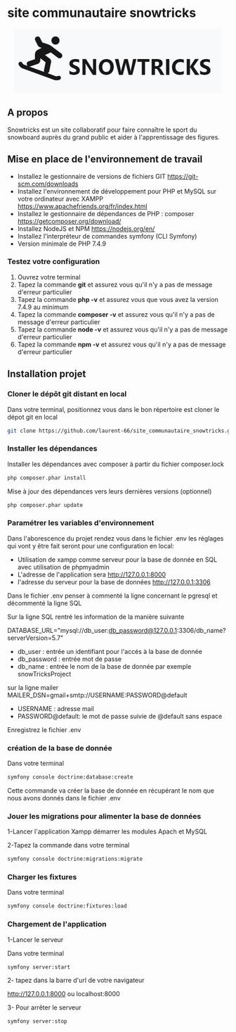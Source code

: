 # site communautaire snowtricks

<p align="center"><img src="public\images\logo+nom.JPG"></p>

## A propos

Snowtricks est un site collaboratif pour faire connaître le sport du snowboard auprès du grand public et aider à l'apprentissage des figures.

## Mise en place de l'environnement de travail

* Installez le gestionnaire de versions de fichiers GIT  https://git-scm.com/downloads
* Installez l'environnement de développement pour PHP et MySQL sur votre ordinateur avec XAMPP https://www.apachefriends.org/fr/index.html
* Installez le gestionnaire de dépendances de PHP : composer https://getcomposer.org/download/
* Installez NodeJS et NPM https://nodejs.org/en/
* Installez l'interpréteur de commandes symfony (CLI Symfony)
* Version minimale de PHP 7.4.9

### Testez votre configuration

1. Ouvrez	votre terminal
2. Tapez	la commande **git** et	assurez vous qu'il n'y a pas de message d'erreur particulier
3. Tapez	la commande **php	-v** et	assurez vous que vous avez la version 7.4.9 au minimum
4. Tapez	la commande **composer	-v** et	assurez vous qu'il n'y a pas de message d'erreur particulier
5. Tapez	la commande **node	-v** et	assurez vous qu'il n'y a pas de message d'erreur particulier
6. Tapez	la commande **npm	-v** et	assurez vous qu'il n'y a pas de message d'erreur particulier


## Installation projet

### Cloner le dépôt git distant en local
Dans votre terminal, positionnez vous dans le bon répertoire est cloner le dépot git en local 

```bash
git clone https://github.com/laurent-66/site_communautaire_snowtricks.git
```

### Installer les dépendances
Installer les dépendances avec composer à partir du fichier composer.lock

```bash
php composer.phar install
```
Mise à jour des dépendances vers leurs dernières versions (optionnel)

```bash
php composer.phar update
```

### Paramétrer les variables d'environnement

Dans l'aborescence du projet rendez vous dans le fichier .env 
les réglages qui vont y être fait seront pour une configuration en local:
* Utilisation de xampp comme serveur pour la base de donnée en SQL avec utilisation de phpmyadmin
* L'adresse de l'application sera http://127.0.0.1:8000
* l'adresse du serveur pour la base de données http://127.0.0.1:3306

Dans le fichier .env penser à commenté la ligne concernant le pgresql et décommenté la ligne SQL

Sur la ligne SQL rentré les information de la manière suivante

DATABASE_URL="mysql://db_user:db_password@127.0.0.1:3306/db_name?serverVersion=5.7"

* db_user : entrée un identifiant pour l'accés à la base de donnée
* db_password : entrée mot de passe
* db_name : entrée le nom de la base de donnée par exemple snowTricksProject

sur la ligne mailer
MAILER_DSN=gmail+smtp://USERNAME:PASSWORD@default
* USERNAME : adresse mail
* PASSWORD@default: le mot de passe suivie de @default sans espace

Enregistrez le fichier .env

### création de la base de donnée

Dans votre terminal
```bash
symfony console doctrine:database:create
```
Cette commande va créer la base de donnée en récupérant le nom que nous avons donnés dans le fichier .env

### Jouer les migrations pour alimenter la base de données

1-Lancer l'application Xampp démarrer les modules Apach et MySQL

2-Tapez la commande dans votre terminal
```bash
symfony console doctrine:migrations:migrate
```

### Charger les fixtures

Dans votre terminal

```bash
symfony console doctrine:fixtures:load
```
### Chargement de l'application

1-Lancer le serveur

Dans votre terminal

```bash
symfony server:start
```
2- tapez dans la barre d'url de votre navigateur

http://127.0.0.1:8000 ou localhost:8000

3- Pour arrêter le serveur

```bash
symfony server:stop
```




